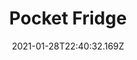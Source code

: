 ---
title: Pocket Fridge
order: 1
date: "2021-01-28T22:40:32.169Z"
category: mobile
tags: ['team lead', 'fullstack', 'javascript', 'react native', 'aws', 'graphql']
image: './image.jpg'
github: 'https://github.com/lumamoto'
description: "Allows users to keep track of what food items they have on hand along with the items' expiration dates. Users are also able to create a shopping list, browse through recipes or save their own recipes, and view statistics on how much food they have wasted."
---